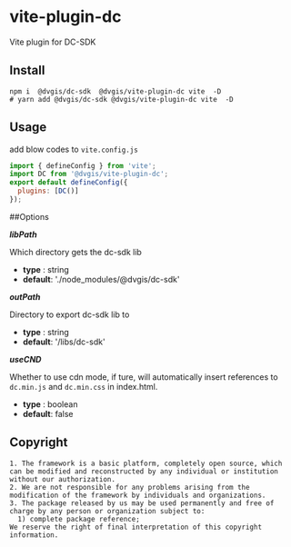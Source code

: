 # vite-plugin-dc
Vite plugin for DC-SDK

## Install

```shell
npm i  @dvgis/dc-sdk  @dvgis/vite-plugin-dc vite  -D
# yarn add @dvgis/dc-sdk @dvgis/vite-plugin-dc vite  -D
```

## Usage
add blow codes to `vite.config.js`

```js
import { defineConfig } from 'vite';
import DC from '@dvgis/vite-plugin-dc';
export default defineConfig({
  plugins: [DC()]
});
```

##Options

**_libPath_**

Which directory gets the dc-sdk lib

- **type** : string
- **default**: './node_modules/@dvgis/dc-sdk'

**_outPath_**

Directory to export dc-sdk lib to

- **type** : string
- **default**: '/libs/dc-sdk'

**_useCND_**

Whether to use cdn mode, if ture,  will automatically insert references to `dc.min.js` and `dc.min.css` in index.html.

- **type** : boolean
- **default**: false

## Copyright

```warning
1. The framework is a basic platform, completely open source, which can be modified and reconstructed by any individual or institution without our authorization.
2. We are not responsible for any problems arising from the modification of the framework by individuals and organizations.
3. The package released by us may be used permanently and free of charge by any person or organization subject to:
  1) complete package reference;
We reserve the right of final interpretation of this copyright information.
```
